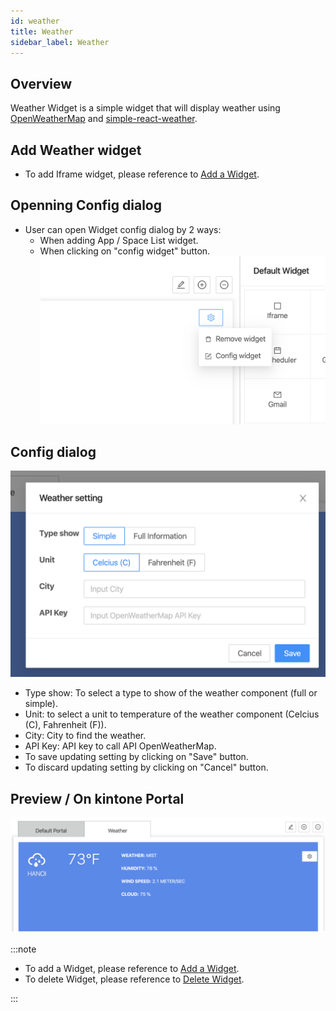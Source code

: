 ```yaml
---
id: weather
title: Weather
sidebar_label: Weather
---
```


## Overview
Weather Widget is a simple widget that will display weather using [OpenWeatherMap](https://openweathermap.org) and [simple-react-weather](https://www.npmjs.com/package/simple-react-weather).

## Add Weather widget
- To add Iframe widget, please reference to [Add a Widget](../addWidget).

## Openning Config dialog
- User can open Widget config dialog by 2 ways:
  - When adding App / Space List widget.
  - When clicking on "config widget" button.
  ![](../../../static/img/docs/widgetManagement/weather/widget-config-button.png)

## Config dialog
![](../../../static/img/docs/widgetManagement/weather/config-dialog.png)
- Type show: To select a type to show of the weather component (full or simple).
- Unit: to select a unit to temperature of the weather component (Celcius (C), Fahrenheit (F)).
- City: City to find the weather.
- API Key: API key to call API OpenWeatherMap.
- To save updating setting by clicking on "Save" button.
- To discard updating setting by clicking on "Cancel" button.

## Preview / On kintone Portal
![](../../../static/img/docs/widgetManagement/weather/preview.png)

:::note

- To add a Widget, please reference to [Add a Widget](addWidget).
- To delete Widget, please reference to [Delete Widget](deleteWidget).

:::
